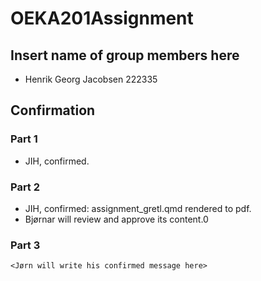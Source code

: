 # OEKA201Assignment

## Insert name of group members here

- Henrik Georg Jacobsen 222335

## Confirmation
### Part 1
- JIH, confirmed.
### Part 2
- JIH, confirmed: assignment_gretl.qmd rendered to pdf.
- Bjørnar will review and approve its content.0
### Part 3
`<Jørn will write his confirmed message here> `







